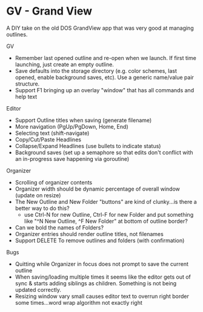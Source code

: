 # GV - Grand View

A DIY take on the old DOS GrandView app that was very good at managing outlines.

GV
* Remember last opened outline and re-open when we launch.  If first time launching, just create an empty outline.
* Save defaults into the storage directory (e.g. color schemes, last opened, enable background saves, etc).  Use a generic name/value pair structure.
* Support F1 bringing up an overlay "window" that has all commands and help text

Editor
* Support Outline titles when saving (generate filename)
* More navigation (PgUp/PgDown, Home, End)
* Selecting text (shift-navigate)
* Copy/Cut/Paste Headlines
* Collapse/Expand Headlines (use bullets to indicate status)
* Background saves (set up a semaphore so that edits don't conflict with an in-progress save happening via goroutine)

Organizer
* Scrolling of organizer contents
* Organizer width should be dynamic percentage of overall window (update on resize)
* The New Outline and New Folder "buttons" are kind of clunky...is there a better way to do this?
  * use Ctrl-N for new Outline, Ctrl-F for new Folder and put something like "^N New Outline, ^F New Folder" at bottom of outline border?
* Can we bold the names of Folders?
* Organizer entries should render outline titles, not filenames
* Support DELETE To remove outlines and folders (with confirmation)


Bugs
* Quitting while Organizer in focus does not prompt to save the current outline
* When saving/loading multiple times it seems like the editor gets out of sync & starts adding siblings as children.  Something is not being updated correctly.
* Resizing window vary small causes editor text to overrun right border some times...word wrap algorithm not exactly right